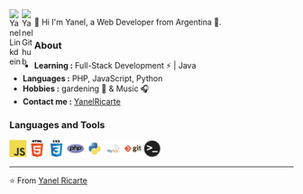 

<a href="https://www.linkedin.com/in/yanelricarte/">
  <img align="left" alt="Yanel Linkdein" width="22px" src="https://cdn.jsdelivr.net/npm/simple-icons@v3/icons/linkedin.svg" />
</a>
<a href="https://github.com/yanelricarte">
  <img align="left" alt="Yanel Github" width="22px" src="https://cdn.jsdelivr.net/npm/simple-icons@v3/icons/github.svg" />
</a>

<p>
👋 Hi I'm Yanel, a Web Developer from Argentina 🚀. </p>

### About

-  **Learning :** Full-Stack Development :zap: | Java    
-  **Languages :** PHP, JavaScript, Python
-  **Hobbies :** gardening :cherries: & Music :headphones:
-  **Contact me :** [YanelRicarte](https://www.linkedin.com/in/yanelricarte/)


### Languages and Tools

<code><img height="30" src="https://raw.githubusercontent.com/github/explore/80688e429a7d4ef2fca1e82350fe8e3517d3494d/topics/javascript/javascript.png"></code>
<code><img height="30" src="https://raw.githubusercontent.com/github/explore/80688e429a7d4ef2fca1e82350fe8e3517d3494d/topics/html/html.png"></code>
<code><img height="30" src="https://raw.githubusercontent.com/github/explore/80688e429a7d4ef2fca1e82350fe8e3517d3494d/topics/css/css.png"></code>
<code><img height="30" src="https://raw.githubusercontent.com/github/explore/80688e429a7d4ef2fca1e82350fe8e3517d3494d/topics/php/php.png"></code>
<code><img height="30" src="https://raw.githubusercontent.com/github/explore/80688e429a7d4ef2fca1e82350fe8e3517d3494d/topics/python/python.png"></code>
<code><img height="30" src="https://raw.githubusercontent.com/github/explore/80688e429a7d4ef2fca1e82350fe8e3517d3494d/topics/mysql/mysql.png"></code>
<code><img height="30" src="https://raw.githubusercontent.com/github/explore/80688e429a7d4ef2fca1e82350fe8e3517d3494d/topics/git/git.png"></code>
<code><img height="30" src="https://raw.githubusercontent.com/github/explore/80688e429a7d4ef2fca1e82350fe8e3517d3494d/topics/terminal/terminal.png"></code>



---
⭐️ From [Yanel Ricarte](https://github.com/yanelricarte)

